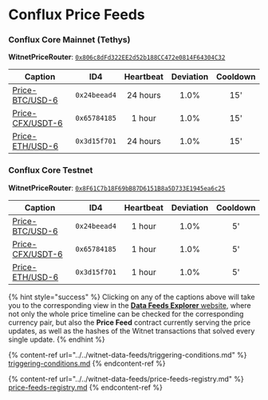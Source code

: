# Conflux Price Feeds

### Conflux Core Mainnet (Tethys)

**WitnetPriceRouter**: [`0x806c8dFd322EE2d52b188CC472e0814F64304C32`](https://confluxscan.io/address/cfx:acag3dt7gj1sfzkndcgpj61aufh0jpcpgjcmvbnnrx?tab=contract-viewer)

| **Caption**                                                                   | **ID4**      | **Heartbeat** | **Deviation** | **Cooldown** |
| ----------------------------------------------------------------------------- | ------------ | :-----------: | :-----------: | :----------: |
| [Price-BTC/USD-6](https://feeds.witnet.io/feeds/conflux-tethys\_btc-usd\_6)   | `0x24beead4` |    24 hours   |      1.0%     |      15'     |
| [Price-CFX/USDT-6](https://feeds.witnet.io/feeds/conflux-tethys\_cfx-usdt\_6) | `0x65784185` |     1 hour    |      1.0%     |      15'     |
| [Price-ETH/USD-6](https://feeds.witnet.io/feeds/conflux-tethys\_eth-usd\_6)   | `0x3d15f701` |    24 hours   |      1.0%     |      15'     |

### Conflux Core Testnet

**WitnetPriceRouter**: [`0x8F61C7b18F69bB87D6151B8a5D733E1945ea6c25`](https://testnet.confluxscan.io/address/cfxtest:ach0dv7vv7y51b80cyr2y1nxh2pyn4xpeyst6h7jph?tab=contract-viewer)

| **Caption**                                                                    | **ID4**      | **Heartbeat** | **Deviation** | **Cooldown** |
| ------------------------------------------------------------------------------ | ------------ | :-----------: | :-----------: | :----------: |
| [Price-BTC/USD-6](https://feeds.witnet.io/feeds/conflux-testnet\_btc-usd\_6)   | `0x24beead4` |     1 hour    |      1.0%     |      5'      |
| [Price-CFX/USDT-6](https://feeds.witnet.io/feeds/conflux-testnet\_cfx-usdt\_6) | `0x65784185` |     1 hour    |      1.0%     |      5'      |
| [Price-ETH/USD-6](https://feeds.witnet.io/feeds/conflux-testnet\_eth-usd\_6)   | `0x3d15f701` |     1 hour    |      1.0%     |      5'      |

{% hint style="success" %}
Clicking on any of the captions above will take you to the corresponding view in the [**Data Feeds Explorer** website](https://feeds.witnet.io), where not only the whole price timeline can be checked for the corresponding currency pair, but also the **Price Feed** contract currently serving the price updates, as well as the hashes of the Witnet transactions that solved every single update.
{% endhint %}

{% content-ref url="../../witnet-data-feeds/triggering-conditions.md" %}
[triggering-conditions.md](../../witnet-data-feeds/triggering-conditions.md)
{% endcontent-ref %}

{% content-ref url="../../witnet-data-feeds/price-feeds-registry.md" %}
[price-feeds-registry.md](../../witnet-data-feeds/price-feeds-registry.md)
{% endcontent-ref %}
